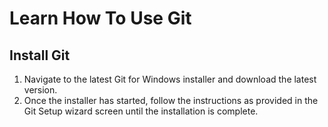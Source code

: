 # Learn How To Use Git

## Install Git

1. Navigate to the latest Git for Windows installer and download the latest version.
2. Once the installer has started, follow the instructions as provided in the Git Setup wizard screen until the installation is complete.
